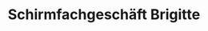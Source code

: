 ---
title: "Schirmfachgeschäft Brigitte"
url: /wien/schirmfachgeschaeft-brigitte/
shop: Allgemein
---